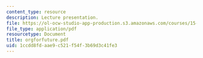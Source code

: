 ```yaml
---
content_type: resource
description: Lecture presentation.
file: https://ol-ocw-studio-app-production.s3.amazonaws.com/courses/15-902-strategic-management-i-fall-2006/1ccdd8fdaae9c521f54f3b69d3c41fe3_orgforfuture.pdf
file_type: application/pdf
resourcetype: Document
title: orgforfuture.pdf
uid: 1ccdd8fd-aae9-c521-f54f-3b69d3c41fe3
---
```

